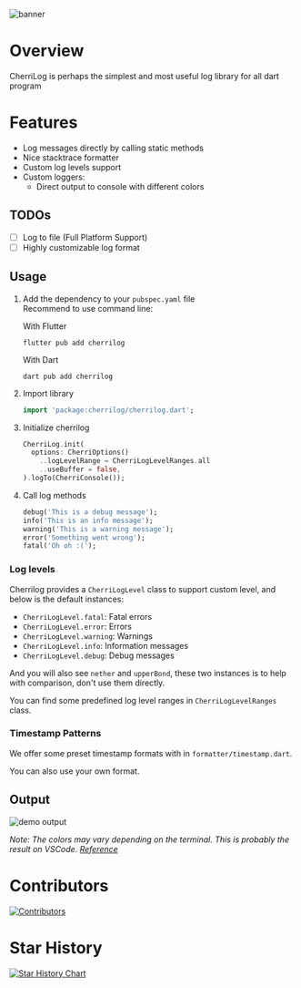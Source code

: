 ![banner](https://raw.githubusercontent.com/Cranyozen/cherrilog/main/art/banner.png)

# Overview

CherriLog is perhaps the simplest and most useful log library for all dart program

# Features

- Log messages directly by calling static methods
- Nice stacktrace formatter
- Custom log levels support
- Custom loggers:
  - Direct output to console with different colors

## TODOs

- [ ] Log to file (Full Platform Support)
- [ ] Highly customizable log format

## Usage

1. Add the dependency to your `pubspec.yaml` file  
   Recommend to use command line:

   With Flutter
   ```shell
   flutter pub add cherrilog
   ```

   With Dart
   ```shell
   dart pub add cherrilog
   ```

2. Import library

   ```dart
   import 'package:cherrilog/cherrilog.dart';
   ```

3. Initialize cherrilog

   ```dart
   CherriLog.init(
     options: CherriOptions()
       ..logLevelRange = CherriLogLevelRanges.all
       ..useBuffer = false,
   ).logTo(CherriConsole());
   ```

4. Call log methods

   ```dart
   debug('This is a debug message');
   info('This is an info message');
   warning('This is a warning message');
   error('Something went wrong');
   fatal('Oh oh :(');
   ```

### Log levels

Cherrilog provides a `CherriLogLevel` class to support custom level, and below is the default instances:

- `CherriLogLevel.fatal`: Fatal errors
- `CherriLogLevel.error`: Errors
- `CherriLogLevel.warning`: Warnings
- `CherriLogLevel.info`: Information messages
- `CherriLogLevel.debug`: Debug messages

And you will also see `nether` and `upperBond`, these two instances is to help with comparison, don't use them directly.

You can find some predefined log level ranges in `CherriLogLevelRanges` class.

### Timestamp Patterns

We offer some preset timestamp formats with in `formatter/timestamp.dart`.

You can also use your own format.

## Output

![demo output](https://i.imgur.com/P2RkoiC.png)

*Note: The colors may vary depending on the terminal. This is probably the result on VSCode. [Reference](https://en.wikipedia.org/wiki/ANSI_escape_code#3-bit_and_4-bit)*

# Contributors

[![Contributors](https://contrib.rocks/image?repo=Cranyozen/cherrilog)](https://github.com/Cranyozen/cherrilog/graphs/contributors)

# Star History

[![Star History Chart](https://starchart.cc/Cranyozen/cherrilog.svg?variant=adaptive)](https://starchart.cc/Cranyozen/cherrilog)
